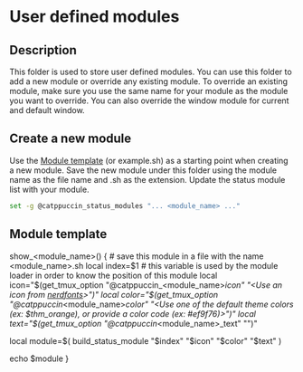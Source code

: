 # User defined modules

## Description 

This folder is used to store user defined modules.
You can use this folder to add a new module or override any existing module.
To override an existing module, make sure you use the same name for your module as the module you want to override.
You can also override the window module for current and default window.

## Create a new module

Use the [Module template](#module-template) (or example.sh) as a starting point when creating a new module.
Save the new module under this folder using the module name as the file name and .sh as the extension.
Update the status module list with your module.
```sh
set -g @catppuccin_status_modules "... <module_name> ..."

```

## Module template

show_<module_name>() { # save this module in a file with the name <module_name>.sh
  local index=$1 # this variable is used by the module loader in order to know the position of this module 
  local icon="$(get_tmux_option "@catppuccin_<module_name>_icon" "<Use an icon from [nerdfonts](https://www.nerdfonts.com/cheat-sheet)>")"
  local color="$(get_tmux_option "@catppuccin_<module_name>_color" "<Use one of the default theme colors (ex: $thm_orange), or provide a color code (ex: #ef9f76)>")"
  local text="$(get_tmux_option "@catppuccin_<module_name>_text" "<Provide the text that you want to be displayed>")"

  local module=$( build_status_module "$index" "$icon" "$color" "$text" )

  echo $module 
}
